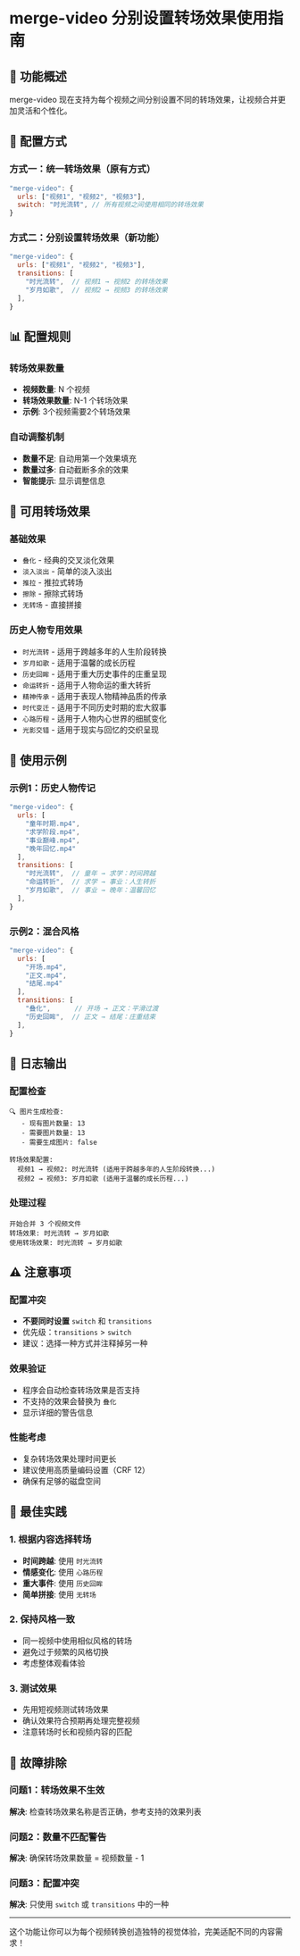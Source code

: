 # merge-video 分别设置转场效果使用指南

## 🎯 功能概述

merge-video 现在支持为每个视频之间分别设置不同的转场效果，让视频合并更加灵活和个性化。

## 🔧 配置方式

### 方式一：统一转场效果（原有方式）
```javascript
"merge-video": {
  urls: ["视频1", "视频2", "视频3"],
  switch: "时光流转", // 所有视频之间使用相同的转场效果
}
```

### 方式二：分别设置转场效果（新功能）
```javascript
"merge-video": {
  urls: ["视频1", "视频2", "视频3"],
  transitions: [
    "时光流转",  // 视频1 → 视频2 的转场效果
    "岁月如歌",  // 视频2 → 视频3 的转场效果
  ],
}
```

## 📊 配置规则

### 转场效果数量
- **视频数量**: N 个视频
- **转场效果数量**: N-1 个转场效果
- **示例**: 3个视频需要2个转场效果

### 自动调整机制
- **数量不足**: 自动用第一个效果填充
- **数量过多**: 自动截断多余的效果
- **智能提示**: 显示调整信息

## 🎨 可用转场效果

### 基础效果
- `叠化` - 经典的交叉淡化效果
- `淡入淡出` - 简单的淡入淡出
- `推拉` - 推拉式转场
- `擦除` - 擦除式转场
- `无转场` - 直接拼接

### 历史人物专用效果
- `时光流转` - 适用于跨越多年的人生阶段转换
- `岁月如歌` - 适用于温馨的成长历程
- `历史回眸` - 适用于重大历史事件的庄重呈现
- `命运转折` - 适用于人物命运的重大转折
- `精神传承` - 适用于表现人物精神品质的传承
- `时代变迁` - 适用于不同历史时期的宏大叙事
- `心路历程` - 适用于人物内心世界的细腻变化
- `光影交错` - 适用于现实与回忆的交织呈现

## 🚀 使用示例

### 示例1：历史人物传记
```javascript
"merge-video": {
  urls: [
    "童年时期.mp4",
    "求学阶段.mp4", 
    "事业巅峰.mp4",
    "晚年回忆.mp4"
  ],
  transitions: [
    "时光流转",  // 童年 → 求学：时间跨越
    "命运转折",  // 求学 → 事业：人生转折
    "岁月如歌",  // 事业 → 晚年：温馨回忆
  ],
}
```

### 示例2：混合风格
```javascript
"merge-video": {
  urls: [
    "开场.mp4",
    "正文.mp4",
    "结尾.mp4"
  ],
  transitions: [
    "叠化",      // 开场 → 正文：平滑过渡
    "历史回眸",  // 正文 → 结尾：庄重结束
  ],
}
```

## 📝 日志输出

### 配置检查
```
🔍 图片生成检查:
   - 现有图片数量: 13
   - 需要图片数量: 13
   - 需要生成图片: false

转场效果配置:
  视频1 → 视频2: 时光流转 (适用于跨越多年的人生阶段转换...)
  视频2 → 视频3: 岁月如歌 (适用于温馨的成长历程...)
```

### 处理过程
```
开始合并 3 个视频文件
转场效果: 时光流转 → 岁月如歌
使用转场效果: 时光流转 → 岁月如歌
```

## ⚠️ 注意事项

### 配置冲突
- **不要同时设置** `switch` 和 `transitions`
- 优先级：`transitions` > `switch`
- 建议：选择一种方式并注释掉另一种

### 效果验证
- 程序会自动检查转场效果是否支持
- 不支持的效果会替换为 `叠化`
- 显示详细的警告信息

### 性能考虑
- 复杂转场效果处理时间更长
- 建议使用高质量编码设置（CRF 12）
- 确保有足够的磁盘空间

## 🎯 最佳实践

### 1. 根据内容选择转场
- **时间跨越**: 使用 `时光流转`
- **情感变化**: 使用 `心路历程`
- **重大事件**: 使用 `历史回眸`
- **简单拼接**: 使用 `无转场`

### 2. 保持风格一致
- 同一视频中使用相似风格的转场
- 避免过于频繁的风格切换
- 考虑整体观看体验

### 3. 测试效果
- 先用短视频测试转场效果
- 确认效果符合预期再处理完整视频
- 注意转场时长和视频内容的匹配

## 🔧 故障排除

### 问题1：转场效果不生效
**解决**: 检查转场效果名称是否正确，参考支持的效果列表

### 问题2：数量不匹配警告
**解决**: 确保转场效果数量 = 视频数量 - 1

### 问题3：配置冲突
**解决**: 只使用 `switch` 或 `transitions` 中的一种

---

这个功能让你可以为每个视频转换创造独特的视觉体验，完美适配不同的内容需求！
